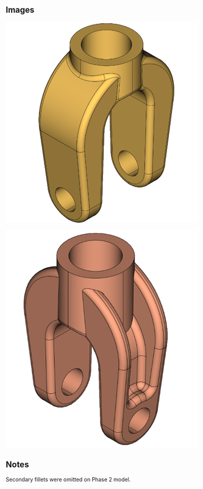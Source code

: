 ## Images

![TBD](./phase1.png)

![TBD](./phase2.png)

## Notes

Secondary fillets were omitted on Phase 2 model.
